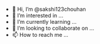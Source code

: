 - 👋 Hi, I’m @sakshi123chouhan
- 👀 I’m interested in ...
- 🌱 I’m currently learning ...
- 💞️ I’m looking to collaborate on ...
- 📫 How to reach me ...

<!---
sakshi123chouhan/sakshi123chouhan is a ✨ special ✨ repository because its `README.md` (this file) appears on your GitHub profile.
You can click the Preview link to take a look at your changes.
--->
